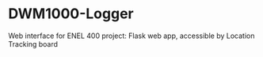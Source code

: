 # DWM1000-Logger
Web interface for ENEL 400 project: Flask web app, accessible by Location Tracking board
